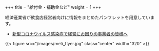+++
title = "給付金・補助金など"
weight = 1
+++

経済産業省が飲食店経営者向けに情報をまとめたパンフレットを用意しています。

- [新型コロナウイルス感染症で経営にお困りの事業者の皆様へ](https://www.meti.go.jp/covid-19/pdf/01_inshoku_flyer.pdf)

{{< figure src="/images/meti_flyer.jpg" class="center" width="320" >}}
